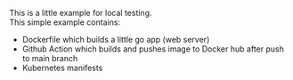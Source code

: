 This is a little example for local testing.\
This simple example contains:
- Dockerfile which builds a little go app (web server)
- Github Action which builds and pushes image to Docker hub after push to main branch
- Kubernetes manifests

